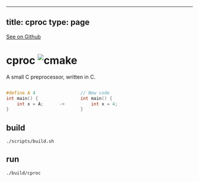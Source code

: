 
---
title: cproc
type: page
---

[See on Github](https://github.com/jakeroggenbuck/cproc/)

# cproc ![cmake](https://img.shields.io/github/workflow/status/adamhutchings/cproc/cmake?style=for-the-badge)
A small C preprocessor, written in C.
```c

#define A 4                 // New code
int main() {                int main() {
    int x = A;      ->          int x = 4;
}                           }
```

## build
```
./scripts/build.sh
```

## run
```
./build/cproc
```
